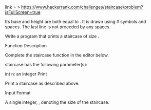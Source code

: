 link = > https://www.hackerrank.com/challenges/staircase/problem?isFullScreen=true

Its base and height are both equal to . It is drawn using # symbols and spaces. The last line is not preceded by any spaces.

Write a program that prints a staircase of size .

Function Description

Complete the staircase function in the editor below.

staircase has the following parameter(s):

int n: an integer
Print

Print a staircase as described above.

Input Format

A single integer, , denoting the size of the staircase.
